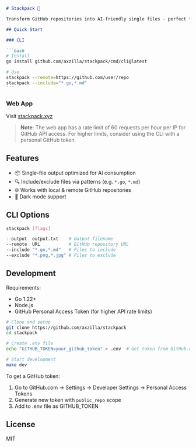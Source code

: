 ````markdown
# Stackpack 🎁

Transform GitHub repositories into AI-friendly single files - perfect for LLMs like Claude, ChatGPT, and Gemini.

## Quick Start

### CLI

```bash
# Install
go install github.com/axzilla/stackpack/cmd/cli@latest

# Use
stackpack --remote=https://github.com/user/repo
stackpack --include="*.go,*.md"
```
````

### Web App

Visit [stackpack.xyz](https://stackpack.xyz)

> **Note**: The web app has a rate limit of 60 requests per hour per IP for GitHub API access. For higher limits, consider using the CLI with a personal GitHub token.

## Features

- 📦 Single-file output optimized for AI consumption
- 🔍 Include/exclude files via patterns (e.g. `*.go`, `*.md`)
- 🌐 Works with local & remote GitHub repositories
- 🌙 Dark mode support

## CLI Options

```bash
stackpack [flags]

--output  output.txt    # Output filename
--remote  URL           # GitHub repository URL
--include "*.go,*.md"   # Files to include
--exclude "*.png,*.jpg" # Files to exclude
```

## Development

Requirements:

- Go 1.22+
- Node.js
- GitHub Personal Access Token (for higher API rate limits)

```bash
# Clone and setup
git clone https://github.com/axzilla/stackpack
cd stackpack

# Create .env file
echo "GITHUB_TOKEN=your_github_token" > .env  # Get token from GitHub.com -> Settings -> Developer Settings -> PAT

# Start development
make dev
```

To get a GitHub token:

1. Go to GitHub.com -> Settings -> Developer Settings -> Personal Access Tokens
2. Generate new token with `public_repo` scope
3. Add to .env file as GITHUB_TOKEN

## License

MIT
